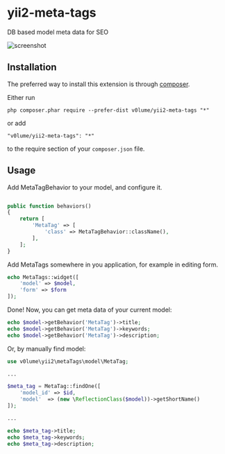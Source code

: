 # yii2-meta-tags
DB based model meta data for SEO

![screenshot](https://cloud.githubusercontent.com/assets/5075100/6626492/fc4a689e-c907-11e4-85aa-af653a455ad0.jpg)

Installation
------------

The preferred way to install this extension is through [composer](http://getcomposer.org/download/).

Either run

```
php composer.phar require --prefer-dist v0lume/yii2-meta-tags "*"
```

or add

```
"v0lume/yii2-meta-tags": "*"
```

to the require section of your `composer.json` file.

Usage
------------

Add MetaTagBehavior to your model, and configure it.

```php

public function behaviors()
{
    return [
        'MetaTag' => [
            'class' => MetaTagBehavior::className(),
        ],
    ];
}
```

Add MetaTags somewhere in you application, for example in editing form.

```php
echo MetaTags::widget([
    'model' => $model,
    'form' => $form
]);
```

Done! Now, you can get meta data of your current model:

```php
echo $model->getBehavior('MetaTag')->title;
echo $model->getBehavior('MetaTag')->keywords;
echo $model->getBehavior('MetaTag')->description;
```

Or, by manually find model:
```php
use v0lume\yii2\metaTags\model\MetaTag;

...

$meta_tag = MetaTag::findOne([
    'model_id' => $id,
    'model'  => (new \ReflectionClass($model))->getShortName()
]);

...

echo $meta_tag->title;
echo $meta_tag->keywords;
echo $meta_tag->description;
```
